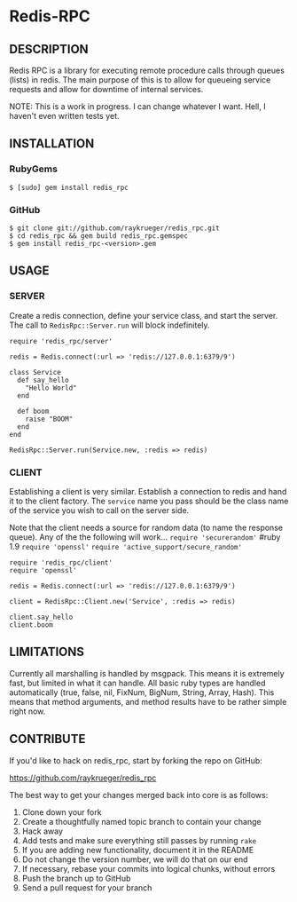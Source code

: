 Redis-RPC
=======

## DESCRIPTION

Redis RPC is a library for executing remote procedure calls through queues (lists) in redis.
The main purpose of this is to allow for queueing service requests and allow for downtime of
internal services.

NOTE: This is a work in progress. I can change whatever I want. Hell, I haven't even written
tests yet.

## INSTALLATION

### RubyGems

    $ [sudo] gem install redis_rpc

### GitHub

    $ git clone git://github.com/raykrueger/redis_rpc.git
    $ cd redis_rpc && gem build redis_rpc.gemspec
    $ gem install redis_rpc-<version>.gem

## USAGE

### SERVER

Create a redis connection, define your service class, and start the server.
The call to `RedisRpc::Server.run` will block indefinitely.

    require 'redis_rpc/server'

    redis = Redis.connect(:url => 'redis://127.0.0.1:6379/9')
    
    class Service
      def say_hello
        "Hello World"
      end
    
      def boom
        raise "BOOM"
      end
    end
    
    RedisRpc::Server.run(Service.new, :redis => redis)

### CLIENT
Establishing a client is very similar. Establish a connection to redis and hand it to the client
factory. The `service` name you pass should be the class name of the service you wish to call
on the server side.

Note that the client needs a source for random data (to name the response queue). Any of the
the following will work...
`require 'securerandom'` #ruby 1.9
`require 'openssl'`
`require 'active_support/secure_random'`

    require 'redis_rpc/client'
    require 'openssl'
    
    redis = Redis.connect(:url => 'redis://127.0.0.1:6379/9')
    
    client = RedisRpc::Client.new('Service', :redis => redis)
    
    client.say_hello
    client.boom

## LIMITATIONS
Currently all marshalling is handled by msgpack. This means it is extremely fast, but limited
in what it can handle. All basic ruby types are handled automatically (true, false, nil, FixNum,
BigNum, String, Array, Hash). This means that method arguments, and method results have to be
rather simple right now.

## CONTRIBUTE

If you'd like to hack on redis_rpc, start by forking the repo on GitHub:

https://github.com/raykrueger/redis_rpc

The best way to get your changes merged back into core is as follows:

1. Clone down your fork
1. Create a thoughtfully named topic branch to contain your change
1. Hack away
1. Add tests and make sure everything still passes by running `rake`
1. If you are adding new functionality, document it in the README
1. Do not change the version number, we will do that on our end
1. If necessary, rebase your commits into logical chunks, without errors
1. Push the branch up to GitHub
1. Send a pull request for your branch
